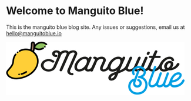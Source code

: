 # Welcome to Manguito Blue!
This is the manguito blue blog site. Any issues or suggestions, email us at hello@manguitoblue.io

<img src="./assets/mb-logo.svg">

<MailchimpInput />